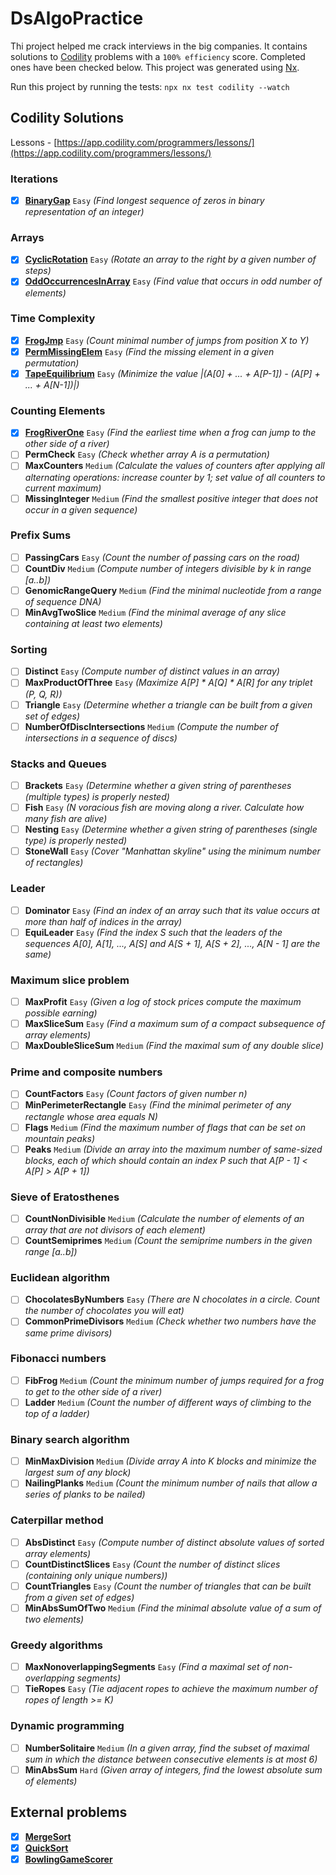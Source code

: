 # DsAlgoPractice

Thi project helped me crack interviews in the big companies. It contains solutions to [Codility](https://app.codility.com/programmers/lessons/) problems with a `100% efficiency` score. Completed ones have been checked below. This project was generated using [Nx](https://nx.dev).

Run this project by running the tests: `npx nx test codility --watch`

## Codility Solutions

Lessons - [https://app.codility.com/programmers/lessons/](https://app.codility.com/programmers/lessons/)

### Iterations

- [x] **[BinaryGap](packages/codility/src/lib/binary-gap/)** `Easy`
      _(Find longest sequence of zeros in binary representation of an integer)_

### Arrays

- [x] **[CyclicRotation](packages/codility/src/lib/cyclic-rotation/)** `Easy`
      _(Rotate an array to the right by a given number of steps)_
- [x] **[OddOccurrencesInArray](packages/codility/src/lib/odd-occurrences-in-array/)** `Easy`
      _(Find value that occurs in odd number of elements)_

### Time Complexity

- [x] **[FrogJmp](packages/codility/src/lib/frog-jump/)** `Easy`
      _(Count minimal number of jumps from position X to Y)_
- [x] **[PermMissingElem](packages/codility/src/lib/permutation-missing-element/)** `Easy`
      _(Find the missing element in a given permutation)_
- [x] **[TapeEquilibrium](packages/codility/src/lib/tape-equilibrium/)** `Easy`
      _(Minimize the value |(A[0] + ... + A[P-1]) - (A[P] + ... + A[N-1])|)_

### Counting Elements

- [x] **[FrogRiverOne](packages/codility/src/lib/frog-river-one)** `Easy`
      _(Find the earliest time when a frog can jump to the other side of a river)_
- [ ] **PermCheck** `Easy`
      _(Check whether array A is a permutation)_
- [ ] **MaxCounters** `Medium`
      _(Calculate the values of counters after applying all alternating operations: increase counter by 1; set value of all counters to current maximum)_
- [ ] **MissingInteger** `Medium`
      _(Find the smallest positive integer that does not occur in a given sequence)_

### Prefix Sums

- [ ] **PassingCars** `Easy`
      _(Count the number of passing cars on the road)_
- [ ] **CountDiv** `Medium`
      _(Compute number of integers divisible by k in range [a..b])_
- [ ] **GenomicRangeQuery** `Medium`
      _(Find the minimal nucleotide from a range of sequence DNA)_
- [ ] **MinAvgTwoSlice** `Medium`
      _(Find the minimal average of any slice containing at least two elements)_

### Sorting

- [ ] **Distinct** `Easy`
      _(Compute number of distinct values in an array)_
- [ ] **MaxProductOfThree** `Easy`
      _(Maximize A[P] * A[Q] * A[R] for any triplet (P, Q, R))_
- [ ] **Triangle** `Easy`
      _(Determine whether a triangle can be built from a given set of edges)_
- [ ] **NumberOfDiscIntersections** `Medium`
      _(Compute the number of intersections in a sequence of discs)_

### Stacks and Queues

- [ ] **Brackets** `Easy`
      _(Determine whether a given string of parentheses (multiple types) is properly nested)_
- [ ] **Fish** `Easy`
      _(N voracious fish are moving along a river. Calculate how many fish are alive)_
- [ ] **Nesting** `Easy`
      _(Determine whether a given string of parentheses (single type) is properly nested)_
- [ ] **StoneWall** `Easy`
      _(Cover "Manhattan skyline" using the minimum number of rectangles)_

### Leader

- [ ] **Dominator** `Easy`
      _(Find an index of an array such that its value occurs at more than half of indices in the array)_
- [ ] **EquiLeader** `Easy`
      _(Find the index S such that the leaders of the sequences A[0], A[1], ..., A[S] and A[S + 1], A[S + 2], ..., A[N - 1] are the same)_

### Maximum slice problem

- [ ] **MaxProfit** `Easy`
      _(Given a log of stock prices compute the maximum possible earning)_
- [ ] **MaxSliceSum** `Easy`
      _(Find a maximum sum of a compact subsequence of array elements)_
- [ ] **MaxDoubleSliceSum** `Medium`
      _(Find the maximal sum of any double slice)_

### Prime and composite numbers

- [ ] **CountFactors** `Easy`
      _(Count factors of given number n)_
- [ ] **MinPerimeterRectangle** `Easy`
      _(Find the minimal perimeter of any rectangle whose area equals N)_
- [ ] **Flags** `Medium`
      _(Find the maximum number of flags that can be set on mountain peaks)_
- [ ] **Peaks** `Medium`
      _(Divide an array into the maximum number of same-sized blocks, each of which should contain an index P such that A[P - 1] < A[P] > A[P + 1])_

### Sieve of Eratosthenes

- [ ] **CountNonDivisible** `Medium`
      _(Calculate the number of elements of an array that are not divisors of each element)_
- [ ] **CountSemiprimes** `Medium`
      _(Count the semiprime numbers in the given range [a..b])_

### Euclidean algorithm

- [ ] **ChocolatesByNumbers** `Easy`
      _(There are N chocolates in a circle. Count the number of chocolates you will eat)_
- [ ] **CommonPrimeDivisors** `Medium`
      _(Check whether two numbers have the same prime divisors)_

### Fibonacci numbers

- [ ] **FibFrog** `Medium`
      _(Count the minimum number of jumps required for a frog to get to the other side of a river)_
- [ ] **Ladder** `Medium`
      _(Count the number of different ways of climbing to the top of a ladder)_

### Binary search algorithm

- [ ] **MinMaxDivision** `Medium`
      _(Divide array A into K blocks and minimize the largest sum of any block)_
- [ ] **NailingPlanks** `Medium`
      _(Count the minimum number of nails that allow a series of planks to be nailed)_

### Caterpillar method

- [ ] **AbsDistinct** `Easy`
      _(Compute number of distinct absolute values of sorted array elements)_
- [ ] **CountDistinctSlices** `Easy`
      _(Count the number of distinct slices (containing only unique numbers))_
- [ ] **CountTriangles** `Easy`
      _(Count the number of triangles that can be built from a given set of edges)_
- [ ] **MinAbsSumOfTwo** `Medium`
      _(Find the minimal absolute value of a sum of two elements)_

### Greedy algorithms

- [ ] **MaxNonoverlappingSegments** `Easy`
      _(Find a maximal set of non-overlapping segments)_
- [ ] **TieRopes** `Easy`
      _(Tie adjacent ropes to achieve the maximum number of ropes of length >= K)_

### Dynamic programming

- [ ] **NumberSolitaire** `Medium`
      _(In a given array, find the subset of maximal sum in which the distance between consecutive elements is at most 6)_
- [ ] **MinAbsSum** `Hard`
      _(Given array of integers, find the lowest absolute sum of elements)_

## External problems

- [x] **[MergeSort](packages/codility/src/lib/merge-sort/)**
- [x] **[QuickSort](packages/codility/src/lib/quick-sort/)**
- [x] **[BowlingGameScorer](packages/codility/src/lib/bowling-game-scorer/)**
